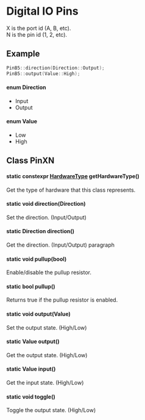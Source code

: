 # Digital IO Pins
X is the port id (A, B, etc).<br>
N is the pin id (1, 2, etc).
## Example
```c++
PinB5::direction(Direction::Output);
PinB5::output(Value::High);
```
#### enum Direction
* Input
* Output
#### enum Value
* Low
* High
## Class PinXN
#### static constexpr [HardwareType](../hardware.hpp.md) getHardwareType()
Get the type of hardware that this class represents.
#### static void direction(Direction)
Set the direction. (Input/Output)
#### static Direction direction()
Get the direction. (Input/Output)
paragraph
#### static void pullup(bool)
Enable/disable the pullup resistor.
#### static bool pullup()
Returns true if the pullup resistor is enabled.
#### static void output(Value)
Set the output state. (High/Low)
#### static Value output()
Get the output state. (High/Low)
#### static Value input()
Get the input state. (High/Low)
#### static void toggle()
Toggle the output state. (High/Low)
